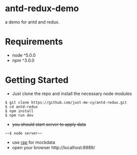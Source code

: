 # antd-redux-demo

a demo for antd and redux. 

# Requirements
- node ^5.0.0
- npm ^3.0.0

# Getting Started

* Just clone the repo and install the necessary node modules

```
$ git clone https://github.com/just-me-cy/antd-redux.git
$ cd antd-redux
$ npm install 
$ npm run dev 
```
* ~~you should start server to apply data~~

```
~~$ node server~~
```
* use [rap](http://rap.taobao.org/) for mockdata
* open your browser http://localhost:8989/

